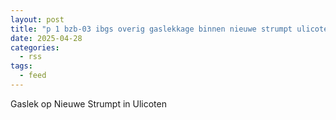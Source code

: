 ```yaml
---
layout: post
title: "p 1 bzb-03 ibgs overig gaslekkage binnen nieuwe strumpt ulicoten 203092 207641"
date: 2025-04-28
categories: 
  - rss
tags: 
  - feed
---
```


Gaslek op Nieuwe Strumpt in Ulicoten
